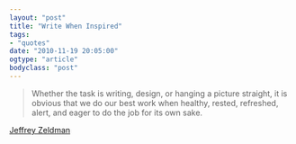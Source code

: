 ```yaml
---
layout: "post"
title: "Write When Inspired"
tags: 
- "quotes"
date: "2010-11-19 20:05:00"
ogtype: "article"
bodyclass: "post"
---
```


> Whether the task is writing, design, or hanging a picture straight, it is obvious that we do our best work when healthy, rested, refreshed, alert, and eager to do the job for its own sake.

[Jeffrey Zeldman](http://www.zeldman.com/2009/08/09/write-when-inspired/)